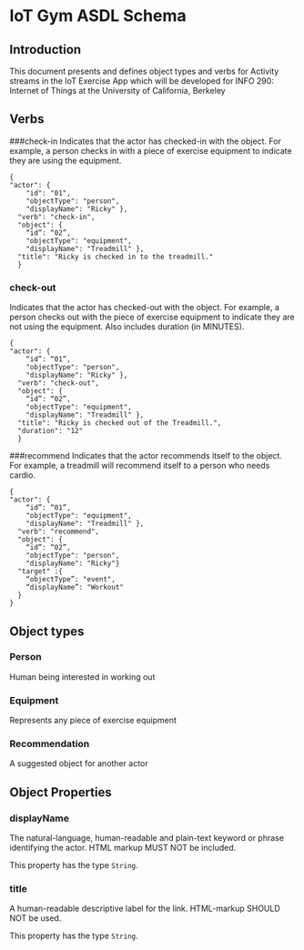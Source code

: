 # IoT Gym ASDL Schema


## Introduction
This document presents and defines object types and verbs for Activity streams in the IoT Exercise App which will be developed for INFO 290: Internet of Things at the University of California, Berkeley

## Verbs



###check-in
Indicates that the actor has checked-in with the object. For example, a person checks in with a piece of exercise equipment to indicate they are using the equipment.
```
{
"actor": {
    "id": "01",
    "objectType": "person",
    "displayName": "Ricky" },
  "verb": "check-in",
  "object": {
    “id”: “02”,
    "objectType": "equipment",
    "displayName": "Treadmill" },
  "title": "Ricky is checked in to the treadmill."
  }
```

### check-out
Indicates that the actor has checked-out with the object. For example, a person checks out with the piece of exercise equipment to indicate they are not using the equipment. Also includes duration (in MINUTES).
```
{
"actor": {
    “id”: “01”,
    "objectType": "person",
    "displayName": "Ricky" },
  "verb": "check-out",
  "object": {
    “id”: “02”,
    "objectType": "equipment",
    "displayName": "Treadmill" },
  "title": "Ricky is checked out of the Treadmill.",
  "duration": "12"
  }
```

###recommend
Indicates that the actor recommends itself to the object. For example, a treadmill will recommend itself to a person who needs cardio.
```
{
"actor": {
    “id”: “01”,
    "objectType": "equipment",
    "displayName": "Treadmill" },
  "verb": "recommend",
  "object": {
    “id”: “02”,
    "objectType": "person",
    "displayName": "Ricky"}
  "target" :{
    “objectType”: "event",
    “displayName”: "Workout"
  }
}
```

## Object types


### Person
Human being interested in working out
### Equipment
Represents any piece of exercise equipment
### Recommendation
A suggested object for another actor

## Object Properties


### displayName
The natural-language, human-readable and plain-text keyword or phrase identifying the actor. HTML markup MUST NOT be included.

This property has the type `String`.

### title
A human-readable descriptive label for the link. HTML-markup SHOULD NOT be used.

This property has the type `String`.
